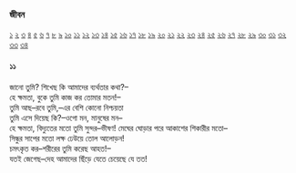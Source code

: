 ### জীবন   
[১](2.10.0.jeebon-1.md) [২](2.10.1.jeebon-2.md) [৩](2.10.2.jeebon-3.md) [৪](2.10.3.jeebon-4.md) [৫](2.10.4.jeebon-5.md) [৬](2.10.5.jeebon-6.md) [৭](2.10.6.jeebon-7.md) [৮](2.10.7.jeebon-8.md) [৯](2.10.8.jeebon-9.md) [১০](2.10.9.jeebon-10.md) [১১](2.10.10.jeebon-11.md) [১২](2.10.11.jeebon-12.md) [১৩](2.10.12.jeebon-13.md) [১৪](2.10.13.jeebon-14.md) [১৫](2.10.14.jeebon-15.md) [১৬](2.10.15.jeebon-16.md) [১৭](2.10.16.jeebon-17.md) [১৮](2.10.17.jeebon-18.md) [১৯](2.10.18.jeebon-19.md) [২০](2.10.19.jeebon-20.md) [২১](2.10.20.jeebon-21.md) [২২](2.10.21.jeebon-22.md) [২৩](2.10.22.jeebon-23.md) [২৪](2.10.23.jeebon-24.md) [২৫](2.10.24.jeebon-25.md) [২৬](2.10.25.jeebon-26.md) [২৭](2.10.26.jeebon-27.md) [২৮](2.10.27.jeebon-28.md) [২৯](2.10.28.jeebon-29.md) [৩০](2.10.29.jeebon-30.md) [৩১](2.10.30.jeebon-31.md) [৩২](2.10.31.jeebon-32.md) [৩৩](2.10.32.jeebon-33.md) [৩৪](2.10.33.jeebon-34.md)
#### ১১
জানো তুমি? শিখেছ কি আমাদের ব্যর্থতার কথা?–  
হে ক্ষমতা, বুকে তুমি কাজ কর তোমার মতন!–  
তুমি আছ–রবে তুমি,–এর বেশি কোনো নিশ্চয়তা  
তুমি এসে দিয়েছ কি?–ওগো মন, মানুষের মন–  
হে ক্ষমতা, বিদ্যুতের মতো তুমি সুন্দর–ভীষণ!
মেঘের ঘোড়ার পরে আকাশের শিকারীর মতো–  
সিন্ধুর সাপের মতো লক্ষ ঢেউয়ে তোল আলোড়ন!  
চমৎকৃত কর–শরীরের তুমি করেছ আহত!–  
যতই জেগেছ–দেহ আমাদের ছিঁড়ে যেতে চেয়েছে যে তত!   